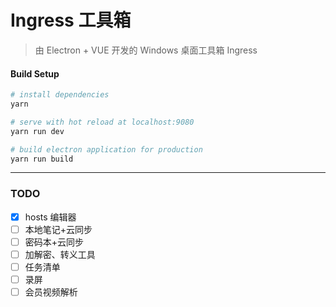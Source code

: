 # Ingress 工具箱

> 由 Electron + VUE 开发的 Windows 桌面工具箱 Ingress

#### Build Setup

``` bash
# install dependencies
yarn

# serve with hot reload at localhost:9080
yarn run dev

# build electron application for production
yarn run build

```

---

### TODO
- [x] hosts 编辑器
- [ ] 本地笔记+云同步
- [ ] 密码本+云同步
- [ ] 加解密、转义工具
- [ ] 任务清单
- [ ] 录屏
- [ ] 会员视频解析
